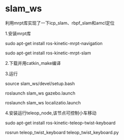 # slam_ws
利用mrpt库实现了一下icp_slam、rbpf_slam和amcl定位

1.安装mrpt库

sudo apt-get install ros-kinetic-mrpt-navigation 

sudo apt-get install ros-kinetic-mrpt-slam


2.下载并用catkin_make编译


3.运行

source slam_ws/devel/setup.bash

roslaunch slam_ws gazebo.launch

roslaunch slam_ws localizatio.launch


4.安装运行teleop_node,该节点可控制小车移动

sudo apt-get install ros-kinetic-teleop-twist-keyboard 

rosrun teleop_twist_keyboard teleop_twist_keyboard.py 

